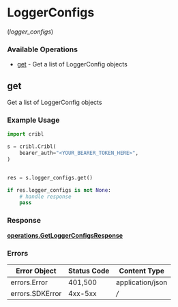 # LoggerConfigs
(*logger_configs*)

### Available Operations

* [get](#get) - Get a list of LoggerConfig objects

## get

Get a list of LoggerConfig objects

### Example Usage

```python
import cribl

s = cribl.Cribl(
    bearer_auth="<YOUR_BEARER_TOKEN_HERE>",
)


res = s.logger_configs.get()

if res.logger_configs is not None:
    # handle response
    pass

```


### Response

**[operations.GetLoggerConfigsResponse](../../models/operations/getloggerconfigsresponse.md)**
### Errors

| Error Object     | Status Code      | Content Type     |
| ---------------- | ---------------- | ---------------- |
| errors.Error     | 401,500          | application/json |
| errors.SDKError  | 4xx-5xx          | */*              |
